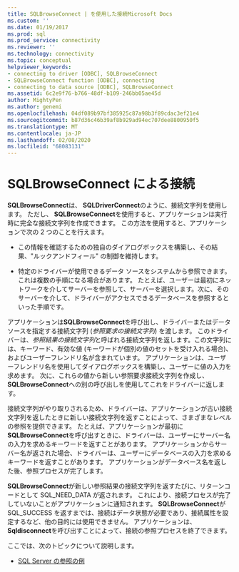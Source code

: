 ```yaml
---
title: SQLBrowseConnect | を使用した接続Microsoft Docs
ms.custom: ''
ms.date: 01/19/2017
ms.prod: sql
ms.prod_service: connectivity
ms.reviewer: ''
ms.technology: connectivity
ms.topic: conceptual
helpviewer_keywords:
- connecting to driver [ODBC], SQLBrowseConnect
- SQLBrowseConnect function [ODBC], connecting
- connecting to data source [ODBC], SQLBrowseConnect
ms.assetid: 6c2e9f76-b766-48df-b109-246bb05ae45d
author: MightyPen
ms.author: genemi
ms.openlocfilehash: 04df089b97bf385925c87a98b3f89cdac3ef21e4
ms.sourcegitcommit: b87d36c46b39af8b929ad94ec707dee8800950f5
ms.translationtype: MT
ms.contentlocale: ja-JP
ms.lasthandoff: 02/08/2020
ms.locfileid: "68083131"
---
```

# <a name="connecting-with-sqlbrowseconnect"></a>SQLBrowseConnect による接続
**SQLBrowseConnect**は、 **SQLDriverConnect**のように、接続文字列を使用します。 ただし、 **SQLBrowseConnect**を使用すると、アプリケーションは実行時に完全な接続文字列を作成できます。 この方法を使用すると、アプリケーションで次の 2 つのことを行えます。  
  
-   この情報を確認するための独自のダイアログボックスを構築し、その結果、"ルックアンドフィール" の制御を維持します。  
  
-   特定のドライバーが使用できるデータ ソースをシステムから参照できます。これは複数の手順になる場合があります。 たとえば、ユーザーは最初にネットワークを介してサーバーを参照して、サーバーを選択します。次に、そのサーバーを介して、ドライバーがアクセスできるデータベースを参照するといった手順です。  
  
 アプリケーションは**SQLBrowseConnect**を呼び出し、ドライバーまたはデータソースを指定する接続文字列 (*参照要求の接続文字列*) を渡します。 このドライバーは、*参照結果の接続文字列*と呼ばれる接続文字列を返します。この文字列には、キーワード、有効な値 (キーワードが個別の値のセットを受け入れる場合)、およびユーザーフレンドリ名が含まれています。 アプリケーションは、ユーザーフレンドリ名を使用してダイアログボックスを構築し、ユーザーに値の入力を求めます。 次に、これらの値から新しい参照要求接続文字列を作成し、 **SQLBrowseConnect**への別の呼び出しを使用してこれをドライバーに返します。  
  
 接続文字列がやり取りされるため、ドライバーは、アプリケーションが古い接続文字列を返したときに新しい接続文字列を返すことによって、さまざまなレベルの参照を提供できます。 たとえば、アプリケーションが最初に**SQLBrowseConnect**を呼び出すときに、ドライバーは、ユーザーにサーバー名の入力を求めるキーワードを返すことがあります。 アプリケーションからサーバー名が返された場合、ドライバーは、ユーザーにデータベースの入力を求めるキーワードを返すことがあります。 アプリケーションがデータベース名を返した後、参照プロセスが完了します。  
  
 **SQLBrowseConnect**が新しい参照結果の接続文字列を返すたびに、リターンコードとして SQL_NEED_DATA が返されます。 これにより、接続プロセスが完了していないことがアプリケーションに通知されます。 **SQLBrowseConnect**が SQL_SUCCESS を返すまでは、接続はデータ状態が必要であり、接続属性を設定するなど、他の目的には使用できません。 アプリケーションは、 **Sqldisconnect**を呼び出すことによって、接続の参照プロセスを終了できます。  
  
 ここでは、次のトピックについて説明します。  
  
-   [SQL Server の参照の例](../../../odbc/reference/develop-app/sql-server-browsing-example.md)
